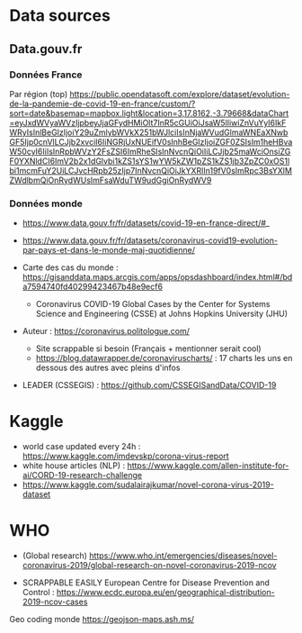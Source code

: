 # Data sources


## Data.gouv.fr

### Données France

Par région (top)
https://public.opendatasoft.com/explore/dataset/evolution-de-la-pandemie-de-covid-19-en-france/custom/?sort=date&basemap=mapbox.light&location=3,17.8162,-3.79668&dataChart=eyJxdWVyaWVzIjpbeyJjaGFydHMiOlt7InR5cGUiOiJsaW5lIiwiZnVuYyI6IkFWRyIsInlBeGlzIjoiY29uZmlybWVkX251bWJlciIsInNjaWVudGlmaWNEaXNwbGF5Ijp0cnVlLCJjb2xvciI6IiNGRjUxNUEifV0sInhBeGlzIjoiZGF0ZSIsIm1heHBvaW50cyI6IiIsInRpbWVzY2FsZSI6ImRheSIsInNvcnQiOiIiLCJjb25maWciOnsiZGF0YXNldCI6ImV2b2x1dGlvbi1kZS1sYS1wYW5kZW1pZS1kZS1jb3ZpZC0xOS1lbi1mcmFuY2UiLCJvcHRpb25zIjp7InNvcnQiOiJkYXRlIn19fV0sImRpc3BsYXlMZWdlbmQiOnRydWUsImFsaWduTW9udGgiOnRydWV9

### Données monde
- https://www.data.gouv.fr/fr/datasets/covid-19-en-france-direct/#_
- https://www.data.gouv.fr/fr/datasets/coronavirus-covid19-evolution-par-pays-et-dans-le-monde-maj-quotidienne/
- Carte des cas du monde : https://gisanddata.maps.arcgis.com/apps/opsdashboard/index.html#/bda7594740fd40299423467b48e9ecf6
  - Coronavirus COVID-19 Global Cases by the Center for Systems Science and Engineering (CSSE) at Johns Hopkins University (JHU)
- Auteur : https://coronavirus.politologue.com/
    - Site scrappable si besoin (Français + mentionner serait cool)
    - https://blog.datawrapper.de/coronaviruscharts/ : 17 charts les uns en dessous des autres avec pleins d'infos

- LEADER (CSSEGIS) : https://github.com/CSSEGISandData/COVID-19

# Kaggle
- world case updated every 24h : https://www.kaggle.com/imdevskp/corona-virus-report
- white house articles (NLP) : https://www.kaggle.com/allen-institute-for-ai/CORD-19-research-challenge
- https://www.kaggle.com/sudalairajkumar/novel-corona-virus-2019-dataset

# WHO
- (Global research) https://www.who.int/emergencies/diseases/novel-coronavirus-2019/global-research-on-novel-coronavirus-2019-ncov

- SCRAPPABLE EASILY European Centre for Disease Prevention and Control : https://www.ecdc.europa.eu/en/geographical-distribution-2019-ncov-cases


Geo coding monde
https://geojson-maps.ash.ms/